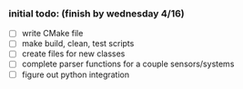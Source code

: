 ### initial todo: (finish by wednesday 4/16)
- [ ] write CMake file
- [ ] make build, clean, test scripts
- [ ] create files for new classes
- [ ] complete parser functions for a couple sensors/systems
- [ ] figure out python integration
